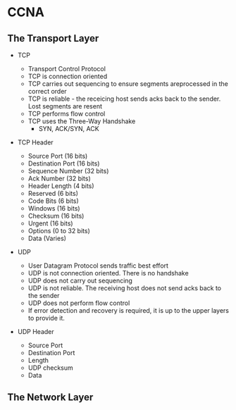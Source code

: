 # CCNA

## The Transport Layer

- TCP
  - Transport Control Protocol
  - TCP is connection oriented
  - TCP carries out sequencing to ensure segments areprocessed in the correct order
  - TCP is reliable - the receicing host sends acks back to the sender. Lost segments are resent
  - TCP performs flow control
  - TCP uses the Three-Way Handshake
    - SYN, ACK/SYN, ACK
- TCP Header
  - Source Port (16 bits)
  - Destination Port (16 bits)
  - Sequence Number (32 bits)
  - Ack Number (32 bits)
  - Header Length (4 bits)
  - Reserved (6 bits)
  - Code Bits (6 bits)
  - Windows (16 bits)
  - Checksum (16 bits)
  - Urgent (16 bits)
  - Options (0 to 32 bits)
  - Data (Varies)

- UDP
  - User Datagram Protocol sends traffic best effort
  - UDP is not connection oriented. There is no handshake
  - UDP does not carry out sequencing
  - UDP is not reliable. The receiving host does not send acks back to the sender
  - UDP does not perform flow control
  - If error detection and recovery is required, it is up to the upper layers to provide it. 
- UDP Header
  - Source Port
  - Destination Port
  - Length
  - UDP checksum
  - Data

## The Network Layer